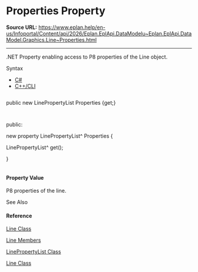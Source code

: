 # Properties Property

**Source URL:** https://www.eplan.help/en-us/Infoportal/Content/api/2026/Eplan.EplApi.DataModelu~Eplan.EplApi.DataModel.Graphics.Line~Properties.html

---

.NET Property enabling access to P8 properties of the Line object.

Syntax

- [C#](#i-syntax-CS)
- [C++/CLI](#i-syntax-CPP2005)

```
```
public new LinePropertyList Properties {get;}
```
```

```
```
public:
new property LinePropertyList^ Properties {
   LinePropertyList^ get();
}
```
```

#### Property Value

P8 properties of the line.



See Also

#### Reference

[Line Class](Eplan.EplApi.DataModelu~Eplan.EplApi.DataModel.Graphics.Line.html)
  
[Line Members](Eplan.EplApi.DataModelu~Eplan.EplApi.DataModel.Graphics.Line_members.html)
  
[LinePropertyList Class](Eplan.EplApi.DataModelu~Eplan.EplApi.DataModel.Graphics.LinePropertyList.html)
  
[Line Class](Eplan.EplApi.DataModelu~Eplan.EplApi.DataModel.Graphics.Line.html)